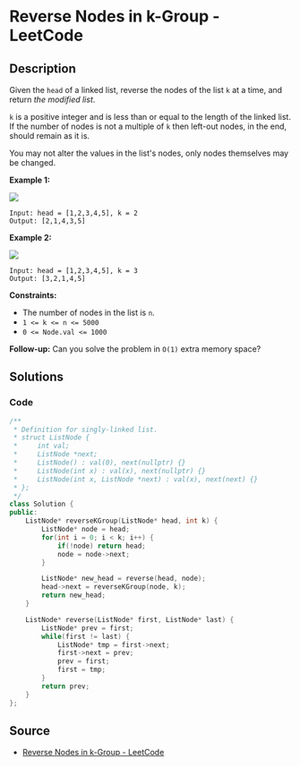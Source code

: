 # Reverse Nodes in k-Group - LeetCode

## Description

Given the `head` of a linked list, reverse the nodes of the list `k` at a time, and return _the modified list_.

`k` is a positive integer and is less than or equal to the length of the linked list. If the number of nodes is not a multiple of `k` then left-out nodes, in the end, should remain as it is.

You may not alter the values in the list's nodes, only nodes themselves may be changed.

**Example 1:**

![](https://assets.leetcode.com/uploads/2020/10/03/reverse_ex1.jpg)

```
Input: head = [1,2,3,4,5], k = 2
Output: [2,1,4,3,5]

```

**Example 2:**

![](https://assets.leetcode.com/uploads/2020/10/03/reverse_ex2.jpg)

```
Input: head = [1,2,3,4,5], k = 3
Output: [3,2,1,4,5]

```

**Constraints:**

-   The number of nodes in the list is `n`.
-   `1 <= k <= n <= 5000`
-   `0 <= Node.val <= 1000`

**Follow-up:** Can you solve the problem in `O(1)` extra memory space?

## Solutions 

### Code

```cpp
/**
 * Definition for singly-linked list.
 * struct ListNode {
 *     int val;
 *     ListNode *next;
 *     ListNode() : val(0), next(nullptr) {}
 *     ListNode(int x) : val(x), next(nullptr) {}
 *     ListNode(int x, ListNode *next) : val(x), next(next) {}
 * };
 */
class Solution {
public:
    ListNode* reverseKGroup(ListNode* head, int k) {
        ListNode* node = head;
        for(int i = 0; i < k; i++) {
            if(!node) return head;
            node = node->next;
        }

        ListNode* new_head = reverse(head, node);
        head->next = reverseKGroup(node, k);
        return new_head;
    }

    ListNode* reverse(ListNode* first, ListNode* last) {
        ListNode* prev = first;
        while(first != last) {
            ListNode* tmp = first->next;
            first->next = prev;
            prev = first;
            first = tmp;
        }
        return prev;
    }
};
```

## Source
- [Reverse Nodes in k-Group - LeetCode](https://leetcode.com/problems/reverse-nodes-in-k-group/description/)    